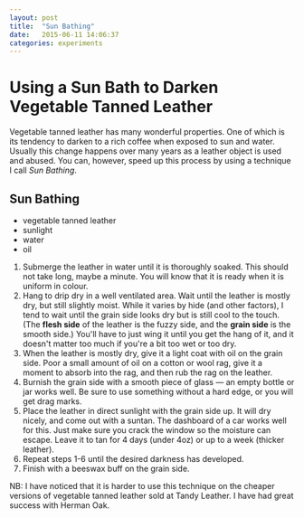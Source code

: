 ```yaml
---
layout: post
title:  "Sun Bathing"
date:   2015-06-11 14:06:37
categories: experiments
---
```


# Using a Sun Bath to Darken Vegetable Tanned Leather

Vegetable tanned leather has many wonderful properties. One of which is its tendency to darken to a rich coffee when exposed to sun and water. Usually this change happens over many years as a leather object is used and abused. You can, however, speed up this process by using a technique I call *Sun Bathing*.

## Sun Bathing
* vegetable tanned leather
* sunlight
* water
* oil

1. Submerge the leather in water until it is thoroughly soaked. This should not take long, maybe a minute. You will know that it is ready when it is uniform in colour.
2. Hang to drip dry in a well ventilated area. Wait until the leather is mostly dry, but still slightly moist. While it varies by hide (and other factors), I tend to wait until the grain side looks dry but is still cool to the touch. (The **flesh side** of the leather is the fuzzy side, and the **grain side** is the smooth side.) You'll have to just wing it until you get the hang of it, and it doesn't matter too much if you're a bit too wet or too dry.
3. When the leather is mostly dry, give it a light coat with oil on the grain side. Poor a small amount of oil on a cotton or wool rag, give it a moment to absorb into the rag, and then rub the rag on the leather.
4. Burnish the grain side with a smooth piece of glass — an empty bottle or jar works well. Be sure to use something without a hard edge, or you will get drag marks.
6. Place the leather in direct sunlight with the grain side up. It will dry nicely, and come out with a suntan. The dashboard of a car works well for this. Just make sure you crack the window so the moisture can escape. Leave it to tan for 4 days (under 4oz) or up to a week (thicker leather).
7. Repeat steps 1-6 until the desired darkness has developed.
8. Finish with a beeswax buff on the grain side.


NB: I have noticed that it is harder to use this technique on the cheaper versions of vegetable tanned leather sold at Tandy Leather. I have had great success with Herman Oak.
